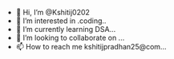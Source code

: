 - 👋 Hi, I’m @Kshitij0202
- 👀 I’m interested in .coding..
- 🌱 I’m currently learning DSA...
- 💞️ I’m looking to collaborate on ...
- 📫 How to reach me kshitijpradhan25@com...

<!---
Shivam0202/Shivam0202 is a ✨ special ✨ repository because its `README.md` (this file) appears on your GitHub profile.
You can click the Preview link to take a look at your changes.
--->
